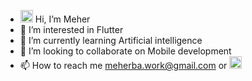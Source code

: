 - <img src="https://media.giphy.com/media/hvRJCLFzcasrR4ia7z/giphy.gif" height="20px" width="20px"> Hi, I’m Meher
- 👀 I’m interested in Flutter
- 🌱 I’m currently learning Artificial intelligence
- 💞️ I’m looking to collaborate on Mobile development
- 📫 How to reach me meherba.work@gmail.com or <a href="https://www.linkedin.com/in/meher-ben-ahmed/">
    <img src="https://upload.wikimedia.org/wikipedia/commons/thumb/8/81/LinkedIn_icon.svg/144px-LinkedIn_icon.svg.png?20210220164014" width="20" height="20"/>
</a>

<!---
MeherBa/MeherBa is a ✨ special ✨ repository because its `README.md` (this file) appears on your GitHub profile.
You can click the Preview link to take a look at your changes.
--->
